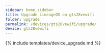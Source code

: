 ```yaml
---
sidebar: home_sidebar
title: Upgrade LineageOS on gts28vewifi
folder: upgrade
permalink: /devices/gts28vewifi/upgrade/
device: gts28vewifi
---
```

{% include templates/device_upgrade.md %}
